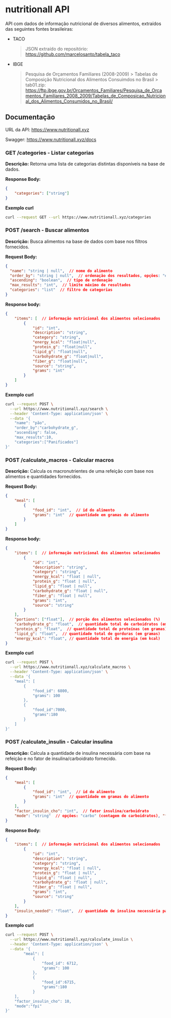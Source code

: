 # nutritionall API

API com dados de informação nutricional de diversos alimentos, extraídos das seguintes fontes brasileiras:
* TACO 
    > JSON extraído do repositório: https://github.com/marcelosanto/tabela_taco
* IBGE
    > Pesquisa de Orçamentos Familiares (2008-2009) > Tabelas de Composição Nutricional dos Alimentos Consuimdos no Brasil > tab01.zip: https://ftp.ibge.gov.br/Orcamentos_Familiares/Pesquisa_de_Orcamentos_Familiares_2008_2009/Tabelas_de_Composicao_Nutricional_dos_Alimentos_Consumidos_no_Brasil/


## Documentação
URL da API: https://www.nutritionall.xyz

Swagger: https://www.nutritionall.xyz/docs

### GET /categories - Listar categorias
**Descrição:** Retorna uma lista de categorias distintas disponíveis na base de dados.

**Response Body:**
```json
{
    "categories": ["string"]
}
```
**Exemplo curl**
```bash
curl --request GET --url https://www.nutritionall.xyz/categories
```


### POST /search - Buscar alimentos
**Descrição:** Busca alimentos na base de dados com base nos filtros fornecidos.

**Request Body:**
```json
{
  "name": "string | null",  // nome do alimento
  "order_by": "string | null",  // ordenação dos resultados, opções: "energy_kcal", "protein_g", "carbohydrate_g", "lipid_g", "fiber_g", null
  "ascending": "boolean",  // tipo de ordenação
  "max_results": "int",  // limite máximo de resultados
  "categories": "list"  // filtro de categorias
}
```

**Response body:**
```json
{
    "items": [  // informação nutricional dos alimentos selecionados
        {
            "id": "int",
            "description": "string",
            "category": "string",
            "energy_kcal": "float|null",
            "protein_g": "float|null",
            "lipid_g": "float|null",
            "carbohydrate_g": "float|null",
            "fiber_g": "float|null",
            "source": "string",
            "grams": "int"
        }
    ]
}
```
**Exemplo curl**
```bash
curl --request POST \
  --url https://www.nutritionall.xyz/search \
  --header 'Content-Type: application/json' \
  --data '{
    "name": "pão",
    "order_by":"carbohydrate_g",
    "ascending": false,
    "max_results":10,
    "categories":["Panificados"]
}'
```

### POST /calculate_macros - Calcular macros
**Descrição:** Calcula os macronutrientes de uma refeição com base nos alimentos e quantidades fornecidos.

**Request Body:**
```json
{
    "meal": [
        {
            "food_id": "int",  // id do alimento
            "grams": "int"  // quantidade em gramas do alimento
        }
    ]
}
```

**Response body:**
```json
{
    "items": [  // informação nutricional dos alimentos selecionados
        {
            "id": "int",
            "description": "string",
            "category": "string",
            "energy_kcal": "float | null",
            "protein_g": "float | null",
            "lipid_g": "float | null",
            "carbohydrate_g": "float | null",
            "fiber_g": "float | null",
            "grams": "int",
            "source": "string"
        }
    ],
    "portions": ["float"],  // porção dos alimentos selecionados (%)
    "carbohydrate_g": "float",  // quantidade total de carboidratos (em gramas)
    "protein_g": "float",  // quantidade total de proteínas (em gramas)
    "lipid_g": "float",  // quantidade total de gorduras (em gramas)
    "energy_kcal": "float", // quantidade total de energia (em kcal)
}
```

**Exemplo curl**
```bash
curl --request POST \
  --url https://www.nutritionall.xyz/calculate_macros \
  --header 'Content-Type: application/json' \
  --data '{
	"meal": [
        {
            "food_id": 6800,
            "grams": 100
        },
        {
            "food_id":7000,
            "grams":180
        }
    ]
}'
```

### POST /calculate_insulin - Calcular insulina
**Descrição:** Calcula a quantidade de insulina necessária com base na refeição e no fator de insulina/carboidrato fornecido.

**Request Body:**
```json
{
    "meal": [
        {
            "food_id": "int",  // id do alimento
            "grams": "int"  // quantidade em gramas do alimento
        }
    ],
    "factor_insulin_cho": "int",  // fator insulina/carboidrato
    "mode": "string"  // opções: "carbo" (contagem de carboidratos), "fpi" (fat-protein increment), "fpu" (fat-protein unit)
}
```

**Response Body:**
```json
{
    "items": [  // informação nutricional dos alimentos selecionados
        {
            "id": "int",
            "description": "string",
            "category": "string",
            "energy_kcal": "float | null",
            "protein_g": "float | null",
            "lipid_g": "float | null",
            "carbohydrate_g": "float | null",
            "fiber_g": "float | null",
            "grams": "int",
            "source": "string"
        }
    ],
    "insulin_needed": "float",  // quantidade de insulina necessária para a refeição
}
```

**Exemplo curl**
```bash
curl --request POST \
  --url https://www.nutritionall.xyz/calculate_insulin \
  --header 'Content-Type: application/json' \
  --data '{
        "meal": [
            {
                "food_id": 6712,
                "grams": 100
            },
            {
                "food_id":6715,
                "grams":180
            }
    ],
    "factor_insulin_cho": 10,
    "mode":"fpi"
}'
```
<!-- curl --request GET --url https://www.nutritionall.xyz/categories \
